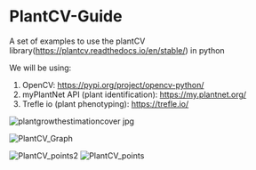 # PlantCV-Guide
A set of examples to use the plantCV library(https://plantcv.readthedocs.io/en/stable/) in python

We will be using:
1) OpenCV: https://pypi.org/project/opencv-python/
2) myPlantNet API (plant identification): https://my.plantnet.org/
3) Trefle io (plant phenotyping): https://trefle.io/



![plantgrowthestimationcover jpg](https://github.com/joshjomer/PlantCV-Guide/assets/36846262/54a402b4-4773-4a5b-9667-f291d8a5ad4e)

![PlantCV_Graph](https://github.com/joshjomer/PlantCV-Guide/assets/36846262/43070ae0-8c47-4ae4-8257-915c146308e7)

![PlantCV_points2](https://github.com/joshjomer/PlantCV-Guide/assets/36846262/b1172371-4ee2-4b6b-a99e-68ef5a084e40)
![PlantCV_points](https://github.com/joshjomer/PlantCV-Guide/assets/36846262/7d03ff85-365c-47df-94f5-2c436cc32415)
